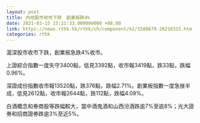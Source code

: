```yaml
---
layout: post
title: 內地股市收市下跌　創業板跌4%
date: 2021-03-15 15:21:33.000000000 +08:00
link: https://news.rthk.hk/rthk/ch/component/k2/1580679-20210315.htm
categories: rthk
---
```


滬深股市收市下跌，創業板急跌4%收市。

上證綜合指數一度失守3400點，低見3392點，收市報3419點，跌33點，跌幅0.96%。

深證成份指數收市報13520點，跌376點，跌幅2.71%。創業板指數一度急挫半成，低見2612點，收市報2644點，跌112點，跌幅4.09%。

白酒概念和券商股等跌幅較大，當中酒鬼酒和山西汾酒跌逾7%至逾8%；光大證券和招商證券跌逾3%至近5%。
